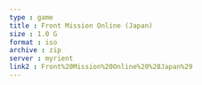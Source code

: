 ```yaml
---
type : game
title : Front Mission Online (Japan)
size : 1.0 G
format : iso
archive : zip
server : myrient
link2 : Front%20Mission%20Online%20%28Japan%29
---
```

